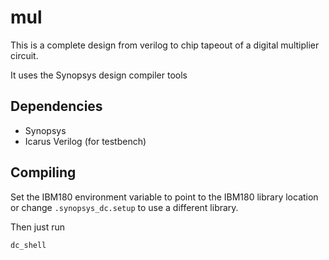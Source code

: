 

# mul

This is a complete design from verilog to chip tapeout of a digital multiplier circuit.

It uses the Synopsys design compiler tools

## Dependencies

* Synopsys
* Icarus Verilog (for testbench)

## Compiling

Set the IBM180 environment variable to point to the IBM180 library location or change
`.synopsys_dc.setup` to use a different library.

Then just run

```bash
dc_shell
```

